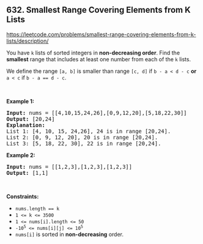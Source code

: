 ## 632. Smallest Range Covering Elements from K Lists

<https://leetcode.com/problems/smallest-range-covering-elements-from-k-lists/description/>

<div class="elfjS" data-track-load="description_content"><p>You have <code>k</code> lists of sorted integers in <strong>non-decreasing&nbsp;order</strong>. Find the <b>smallest</b> range that includes at least one number from each of the <code>k</code> lists.</p>

<p>We define the range <code>[a, b]</code> is smaller than range <code>[c, d]</code> if <code>b - a &lt; d - c</code> <strong>or</strong> <code>a &lt; c</code> if <code>b - a == d - c</code>.</p>

<p>&nbsp;</p>
<p><strong class="example">Example 1:</strong></p>

<pre><strong>Input:</strong> nums = [[4,10,15,24,26],[0,9,12,20],[5,18,22,30]]
<strong>Output:</strong> [20,24]
<strong>Explanation: </strong>
List 1: [4, 10, 15, 24,26], 24 is in range [20,24].
List 2: [0, 9, 12, 20], 20 is in range [20,24].
List 3: [5, 18, 22, 30], 22 is in range [20,24].
</pre>

<p><strong class="example">Example 2:</strong></p>

<pre><strong>Input:</strong> nums = [[1,2,3],[1,2,3],[1,2,3]]
<strong>Output:</strong> [1,1]
</pre>

<p>&nbsp;</p>
<p><strong>Constraints:</strong></p>

<ul>
 <li><code>nums.length == k</code></li>
 <li><code>1 &lt;= k &lt;= 3500</code></li>
 <li><code>1 &lt;= nums[i].length &lt;= 50</code></li>
 <li><code>-10<sup>5</sup> &lt;= nums[i][j] &lt;= 10<sup>5</sup></code></li>
 <li><code>nums[i]</code>&nbsp;is sorted in <strong>non-decreasing</strong> order.</li>
</ul>
</div>
